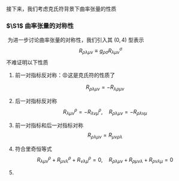 接下来，我们考虑克氏符背景下曲率张量的性质

### $\S1$ 曲率张量的对称性

​	为进一步讨论曲率张量的对称性，我们引入其 $(0,4)$ 型表示
$$
R_{\rho\lambda\mu\nu}\equiv g_{\rho\sigma}R_{\lambda\mu\nu}^{\sigma}\tag{2.11.1}
$$
不难证明以下性质

1. 前一对指标反对称：😡这是克氏符的性质了

   $$
   R_{\rho\lambda\mu\nu}=-R_{\lambda\rho\mu\nu}\tag{1.11.2}
   $$
2. 后一对指标反对称
   $$
   R_{\lambda\mu\nu}^{\rho}=-R_{\lambda\nu\mu}^{\rho},\quad R_{\rho\lambda\mu\nu}=-R_{\rho\lambda\nu\mu}\tag{2.11.3}
   $$

3. 前一对指标和后一对指标对称
   $$
   R_{\rho\lambda\mu\nu}=R_{\mu\nu\rho\lambda}\tag{2.11.4}
   $$

4. 符合里奇恒等式
   $$
   R_{\lambda\mu\nu}^{\rho}+R_{\mu\nu\lambda}^{\rho}+R_{\nu\lambda\mu}^{\rho}=0,\quad R_{\rho\lambda\mu\nu}+R_{\rho\mu\nu\lambda}+R_{\rho\nu\lambda\mu}=0\tag{2.11.5}
   $$
   
5. 



